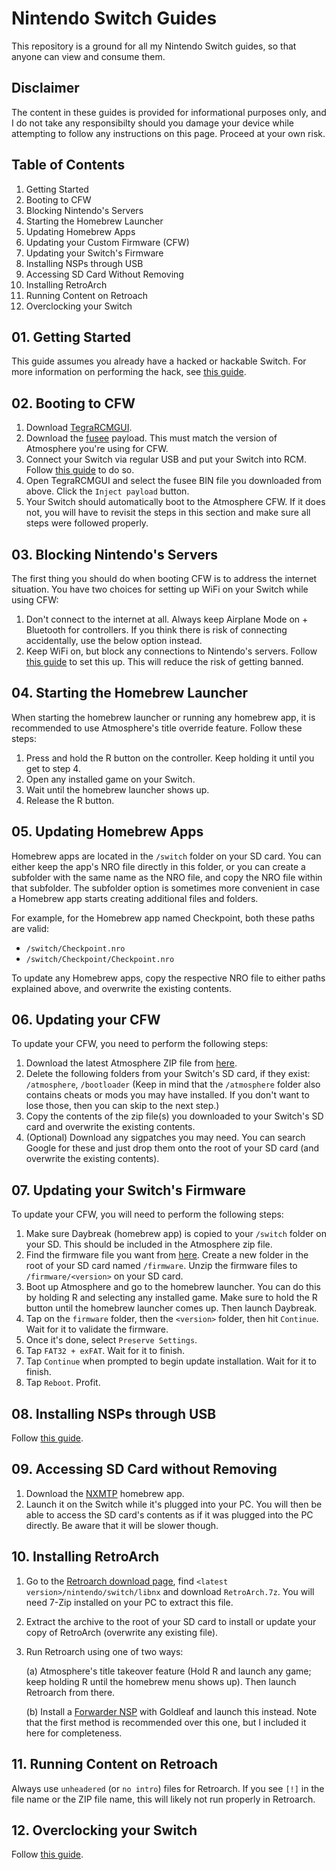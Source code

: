 # Nintendo Switch Guides
This repository is a ground for all my Nintendo Switch guides, so that anyone can view and consume them. 

## Disclaimer
The content in these guides is provided for informational purposes only, and I do not take any responsibilty should you damage your device while attempting to follow any instructions on this page. Proceed at your own risk.

## Table of Contents
01. Getting Started
02. Booting to CFW
03. Blocking Nintendo's Servers
04. Starting the Homebrew Launcher
05. Updating Homebrew Apps
06. Updating your Custom Firmware (CFW)
07. Updating your Switch's Firmware
08. Installing NSPs through USB
09. Accessing SD Card Without Removing
10. Installing RetroArch
11. Running Content on Retroach
12. Overclocking your Switch

## 01. Getting Started
This guide assumes you already have a hacked or hackable Switch. For more information on performing the hack, see [this guide](https://switch.homebrew.guide/).

## 02. Booting to CFW
1. Download [TegraRCMGUI](https://github.com/eliboa/TegraRcmGUI/releases).
2. Download the [fusee](https://github.com/Atmosphere-NX/Atmosphere/releases) payload. This must match the version of Atmosphere you're using for CFW.
3. Connect your Switch via regular USB and put your Switch into RCM. Follow [this guide](https://switch.homebrew.guide/gettingstarted/checkingrcm) to do so.
4. Open TegraRCMGUI and select the fusee BIN file you downloaded from above. Click the `Inject payload` button.
5. Your Switch should automatically boot to the Atmosphere CFW. If it does not, you will have to revisit the steps in this section and make sure all steps were followed properly.

## 03. Blocking Nintendo's Servers
The first thing you should do when booting CFW is to address the internet situation. You have two choices for setting up WiFi on your Switch while using CFW:
1. Don't connect to the internet at all. Always keep Airplane Mode on + Bluetooth for controllers. If you think there is risk of connecting accidentally, use the below option instead.
2. Keep WiFi on, but block any connections to Nintendo's servers. Follow [this guide](https://nh-server.github.io/switch-guide/extras/blocking_nintendo/) to set this up. This will reduce the risk of getting banned.

## 04. Starting the Homebrew Launcher
When starting the homebrew launcher or running any homebrew app, it is recommended to use Atmosphere's title override feature. Follow these steps:
1. Press and hold the R button on the controller. Keep holding it until you get to step 4.
2. Open any installed game on your Switch.
3. Wait until the homebrew launcher shows up.
4. Release the R button.

## 05. Updating Homebrew Apps
Homebrew apps are located in the `/switch` folder on your SD card. You can either keep the app's NRO file directly in this folder, or you can create a subfolder with the same name as the NRO file, and copy the NRO file within that subfolder. The subfolder option is sometimes more convenient in case a Homebrew app starts creating additional files and folders.

For example, for the Homebrew app named Checkpoint, both these paths are valid:
- `/switch/Checkpoint.nro`
- `/switch/Checkpoint/Checkpoint.nro`

To update any Homebrew apps, copy the respective NRO file to either paths explained above, and overwrite the existing contents.

## 06. Updating your CFW
To update your CFW, you need to perform the following steps:
1. Download the latest Atmosphere ZIP file from [here](https://github.com/Atmosphere-NX/Atmosphere/releases).
2. Delete the following folders from your Switch's SD card, if they exist: `/atmosphere`, `/bootloader` (Keep in mind that the `/atmosphere` folder also contains cheats or mods you may have installed. If you don't want to lose those, then you can skip to the next step.)
3. Copy the contents of the zip file(s) you downloaded to your Switch's SD card and overwrite the existing contents.
4. (Optional) Download any sigpatches you may need. You can search Google for these and just drop them onto the root of your SD card (and overwrite the existing contents).

## 07. Updating your Switch's Firmware
To update your CFW, you will need to perform the following steps:
1. Make sure Daybreak (homebrew app) is copied to your `/switch` folder on your SD. This should be included in the Atmosphere zip file.
2. Find the firmware file you want from [here](https://darthsternie.net/switch-firmwares). Create a new folder in the root of your SD card named `/firmware`. Unzip the firmware files to `/firmware/<version>` on your SD card.
3. Boot up Atmosphere and go to the homebrew launcher. You can do this by holding R and selecting any installed game. Make sure to hold the R button until the homebrew launcher comes up. Then launch Daybreak.
4. Tap on the `firmware` folder, then the `<version>` folder, then hit `Continue`. Wait for it to validate the firmware.
5. Once it's done, select `Preserve Settings`.
6. Tap `FAT32 + exFAT`. Wait for it to finish.
7. Tap `Continue` when prompted to begin update installation. Wait for it to finish.
8. Tap `Reboot`. Profit.

## 08. Installing NSPs through USB
Follow [this guide](https://www.gamebrew.org/wiki/NS-USBloader_Switch).

## 09. Accessing SD Card without Removing
1. Download the [NXMTP](https://github.com/liuervehc/nxmtp/releases) homebrew app.
2. Launch it on the Switch while it's plugged into your PC. You will then be able to access the SD card's contents as if it was plugged into the PC directly. Be aware that it will be slower though.

## 10. Installing RetroArch
1. Go to the [Retroarch download page](https://buildbot.libretro.com/stable/), find `<latest version>/nintendo/switch/libnx` and download `RetroArch.7z`. You will need 7-Zip installed on your PC to extract this file.
2. Extract the archive to the root of your SD card to install or update your copy of RetroArch (overwrite any existing file).
3. Run Retroarch using one of two ways:
   
   (a) Atmosphere's title takeover feature (Hold R and launch any game; keep holding R until the homebrew menu shows up). Then launch Retroarch from there.
   
   (b) Install a [Forwarder NSP](https://mega.nz/#!WLwBAIiI!hfgcJdKA04gpmGlWc198tBba07AGUjryIYP0S8xtNJg) with Goldleaf and launch this instead. Note that the first method is recommended over this one, but I included it here for completeness.

## 11. Running Content on Retroach
Always use `unheadered` (or `no intro`) files for Retroarch. If you see `[!]` in the file name or the ZIP file name, this will likely not run properly in Retroarch.

## 12. Overclocking your Switch
Follow [this guide](https://github.com/retronx-team/sys-clk).
